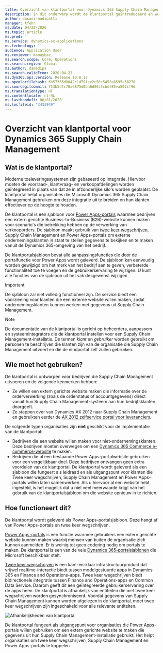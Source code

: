 ```yaml
---
title: Overzicht van klantportal voor Dynamics 365 Supply Chain Management
description: In dit onderwerp wordt de klantportal geïntroduceerd en wordt uitgelegd wie de portal moet gebruiken en hoe deze werkt.
author: dasani-madipalli
manager: tfehr
ms.date: 04/22/2020
ms.topic: article
ms.prod: ''
ms.service: dynamics-ax-applications
ms.technology: ''
audience: Application User
ms.reviewer: kamaybac
ms.search.scope: Core, Operations
ms.search.region: Global
ms.author: damadipa
ms.search.validFrom: 2020-04-22
ms.dyn365.ops.version: Release 10.0.13
ms.openlocfilehash: 6b57365d8042c1d791ee2c50c5458a6595a58270
ms.sourcegitcommit: 713b5dfc76a6875d0ba6d86c5cbd585ea502cf9d
ms.translationtype: HT
ms.contentlocale: nl-NL
ms.lasthandoff: 06/01/2020
ms.locfileid: "3413949"
---
```

# <a name="customer-portal-for-dynamics-365-supply-chain-management-overview"></a>Overzicht van klantportal voor Dynamics 365 Supply Chain Management

## <a name="what-is-the-customer-portal"></a>Wat is de klantportal?

Moderne toeleveringssystemen zijn gebaseerd op integratie. Hiervoor moeten de voorraad-, klantvraag- en verkoopafdelingen worden geïntegreerd in plaats van dat ze in afzonderlijke silo's worden geplaatst. De klantportal helpt organisaties die Microsoft Dynamics 365 Supply Chain Management gebruiken om deze integratie uit te breiden en hun klanten effectiever op de hoogte te houden.

De klantportal is een sjabloon voor [Power Apps-portals](https://docs.microsoft.com/powerapps/maker/portals/overview) waarmee bedrijven een extern gerichte Business-to-Business (B2B)-website kunnen maken voor scenario's die betrekking hebben op de verwerking van verkooporders. De sjabloon maakt gebruik van [twee keer wegschrijven](https://docs.microsoft.com/dynamics365/fin-ops-core/dev-itpro/data-entities/dual-write/dual-write-home-page), Supply Chain Management en Power Apps-portals om externe ondernemingsklanten in staat te stellen gegevens te bekijken en te maken vanuit de Dynamics 365-omgeving van het bedrijf.

De klantportalsjabloon bevat alle aanpassingsfuncties die door de portalfunctie voor Power Apps wordt geleverd. De sjabloon kan eenvoudig worden gewijzigd om het merk van het bedrijf aan te geven, verbeterde functionaliteit toe te voegen en de gebruikerservaring te wijzigen. U kunt alle functies van de sjabloon uit het vak desgewenst wijzigen.

> [!IMPORTANT]
> De sjabloon zal niet volledig functioneel zijn. De service biedt een voorziening voor klanten die een externe website willen maken, zodat ondernemingsklanten kunnen werken met gegevens uit Supply Chain Management.

> [!NOTE]
> De documentatie van de klantportal is gericht op beheerders, aanpassers en systeemintegrators die de klantportal instellen voor een Supply Chain Management-installatie. De termen _klant_ en _gebruiker_ worden gebruikt om personen te beschrijven die klanten zijn van de organisatie die Supply Chain Management uitvoert en die de eindportal zelf zullen gebruiken.

## <a name="who-should-use-it"></a>Wie moet het gebruiken?

De klantportal is ontworpen voor bedrijven die Supply Chain Management uitvoeren en de volgende kenmerken hebben:

- Ze willen een extern gerichte website maken die informatie over de orderverwerking (zoals de orderstatus of accountgegevens) direct vanuit hun Supply Chain Management-systeem aan hun bedrijfsklanten doorgeeft.
- Ze stappen over van Dynamics AX 2012 naar Supply Chain Management en gebruikten eerder de [AX 2012 zelfservice portal voor leveranciers](https://docs.microsoft.com/dynamicsax-2012/appuser-itpro/about-the-customer-self-service-portal).

De volgende typen organisaties zijn **niet** geschikt voor de implementatie van de klantportal:

- Bedrijven die een website willen maken voor niet-ondernemingsklanten. Deze bedrijven moeten overwegen om een [Dynamics 365 Commerce e-commerce-website](https://docs.microsoft.com/dynamics365/commerce/create-ecommerce-site) te maken.
- Bedrijven die al een bestaande Power Apps-portalwebsite gebruiken voor een vergelijkbaar doel. Deze bedrijven ontvangen geen extra voordelen van de klantportal. De klantportal wordt geleverd als een sjabloon die fungeert als leidraad en als uitgangspunt voor klanten die Twee keer wegschrijven, Supply Chain Management en Power Apps-portals willen laten samenwerken. Als u hiervoor al een website hebt ingesteld, is het mogelijk dat u niet veel meerwaarde krijgt van het gebruik van de klantportalsjabloon om die website opnieuw in te richten.

## <a name="how-does-it-work"></a>Hoe functioneert dit?

De klantportal wordt geleverd als Power Apps-portalsjabloon. Deze hangt af van Power Apps-portals en twee keer wegschrijven.

[Power Apps-portals](https://docs.microsoft.com/powerapps/maker/portals/overview) is een functie waarmee gebruikers een extern gerichte website kunnen maken waarbij mensen van buiten de organisatie zich kunnen aanmelden. Er is weinig tot geen codering nodig om portals te maken. De klantportal is een van de vele [Dynamics 365-portalsjablonen](https://docs.microsoft.com/powerapps/maker/portals/portal-templates#environment-with-model-driven-apps-in-dynamics-365) die Microsoft beschikbaar stelt.

[Twee keer wegschrijven](https://docs.microsoft.com/powerapps/maker/portals/overview) is een kant-en-klaar infrastructuurproduct dat vrijwel realtime-interactie biedt tussen modelgestuurde apps in Dynamics 365 en Finance and Operations-apps. Twee keer wegschrijven biedt bidirectionele integratie tussen Finance and Operations-apps en Common Data Service. Daarom geeft dit een geïntegreerde gebruikerservaring over de apps heen. De klantportal is afhankelijk van entiteiten die met twee keer wegschrijven worden gesynchroniseerd. Voordat gegevens van Supply Chain Management kunnen worden afgelezen in de klantportal, moet twee keer wegschrijven zijn ingeschakeld voor alle relevante entiteiten.

![![Afhankelijkheden van klantportal](media/customer-portal-elements.png "Afhankelijkheden van klantportal")](media/customer-portal-elements.png "Customer portal dependencies")

De klantportal fungeert als uitgangspunt voor organisaties die Power Apps-portals willen gebruiken om een extern gerichte website te maken die gegevens uit hun Supply Chain Management-installatie gebruikt. Het helpt organisaties om twee keer wegschrijven, Supply Chain Management en Power Apps-portals te koppelen.
